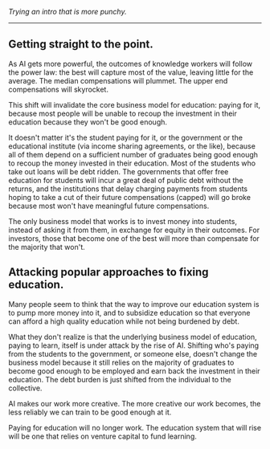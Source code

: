 *Trying an intro that is more punchy.*

---

## Getting straight to the point.

As AI gets more powerful, the outcomes of knowledge workers will follow the power law: the best will capture most of the value, leaving little for the average. The median compensations will plummet. The upper end compensations will skyrocket.

This shift will invalidate the core business model for education: paying for it, because most people will be unable to recoup the investment in their education because they won't be good enough.

It doesn't matter it's the student paying for it, or the government or the educational institute (via income sharing agreements, or the like), because all of them depend on a sufficient number of graduates being good enough to recoup the money invested in their education. Most of the students who take out loans will be debt ridden. The governments that offer free education for students will incur a great deal of public debt without the returns, and the institutions that delay charging payments from students hoping to take a cut of their future compensations (capped) will go broke because most won't have meaningful future compensations.

The only business model that works is to invest money into students, instead of asking it from them, in exchange for equity in their outcomes. For investors, those that become one of the best will more than compensate for the majority that won't.

## Attacking popular approaches to fixing education.

Many people seem to think that the way to improve our education system is to pump more money into it, and to subsidize education so that everyone can afford a high quality education while not being burdened by debt. 

What they don't realize is that the underlying business model of education, paying to learn, itself is under attack by the rise of AI. Shifting who's paying from the students to the government, or someone else, doesn't change the business model because it still relies on the majority of graduates to become good enough to be employed and earn back the investment in their education. The debt burden is just shifted from the individual to the collective.

AI makes our work more creative. The more creative our work becomes, the less reliably we can train to be good enough at it.

Paying for education will no longer work. The education system that will rise will be one that relies on venture capital to fund learning.